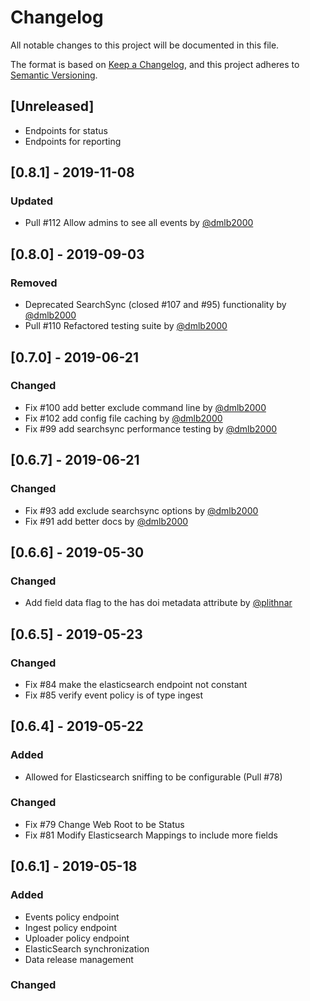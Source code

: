# Changelog
All notable changes to this project will be documented in this file.

The format is based on [Keep a Changelog](https://keepachangelog.com/en/1.0.0/),
and this project adheres to [Semantic Versioning](https://semver.org/spec/v2.0.0.html).

## [Unreleased]
- Endpoints for status
- Endpoints for reporting

## [0.8.1] - 2019-11-08
### Updated
- Pull #112 Allow admins to see all events by [@dmlb2000](https://github.com/dmlb2000)

## [0.8.0] - 2019-09-03
### Removed
- Deprecated SearchSync (closed #107 and #95) functionality by [@dmlb2000](https://github.com/dmlb2000)
- Pull #110 Refactored testing suite by [@dmlb2000](https://github.com/dmlb2000)

## [0.7.0] - 2019-06-21
### Changed
- Fix #100 add better exclude command line by [@dmlb2000](https://github.com/dmlb2000)
- Fix #102 add config file caching by [@dmlb2000](https://github.com/dmlb2000)
- Fix #99 add searchsync performance testing by [@dmlb2000](https://github.com/dmlb2000)

## [0.6.7] - 2019-06-21
### Changed
- Fix #93 add exclude searchsync options by [@dmlb2000](https://github.com/dmlb2000)
- Fix #91 add better docs by [@dmlb2000](https://github.com/dmlb2000)

## [0.6.6] - 2019-05-30
### Changed
- Add field data flag to the has doi metadata attribute by [@plithnar](https://github.com/plithnar)

## [0.6.5] - 2019-05-23
### Changed
- Fix #84 make the elasticsearch endpoint not constant
- Fix #85 verify event policy is of type ingest

## [0.6.4] - 2019-05-22
### Added
- Allowed for Elasticsearch sniffing to be configurable (Pull #78)

### Changed
- Fix #79 Change Web Root to be Status
- Fix #81 Modify Elasticsearch Mappings to include more fields

## [0.6.1] - 2019-05-18
### Added
- Events policy endpoint
- Ingest policy endpoint
- Uploader policy endpoint
- ElasticSearch synchronization
- Data release management

### Changed
